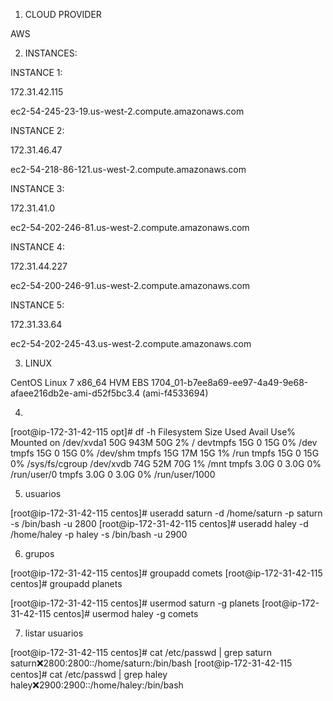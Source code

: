 1. CLOUD PROVIDER

AWS


2. INSTANCES:

  INSTANCE 1:
  
  172.31.42.115
  
  ec2-54-245-23-19.us-west-2.compute.amazonaws.com
  
  INSTANCE 2: 
  
  172.31.46.47
  
  ec2-54-218-86-121.us-west-2.compute.amazonaws.com
  
  INSTANCE 3:
  
  172.31.41.0
  
  ec2-54-202-246-81.us-west-2.compute.amazonaws.com
  
  INSTANCE 4:
  
  172.31.44.227
  
  ec2-54-200-246-91.us-west-2.compute.amazonaws.com
  
  INSTANCE 5:
  
  172.31.33.64
  
  ec2-54-202-245-43.us-west-2.compute.amazonaws.com
  
 3. LINUX
 

 CentOS Linux 7 x86_64 HVM EBS 1704_01-b7ee8a69-ee97-4a49-9e68-afaee216db2e-ami-d52f5bc3.4 (ami-f4533694)
 
 
 4. 
 
 
[root@ip-172-31-42-115 opt]# df -h
Filesystem      Size  Used Avail Use% Mounted on
/dev/xvda1       50G  943M   50G   2% /
devtmpfs         15G     0   15G   0% /dev
tmpfs            15G     0   15G   0% /dev/shm
tmpfs            15G   17M   15G   1% /run
tmpfs            15G     0   15G   0% /sys/fs/cgroup
/dev/xvdb        74G   52M   70G   1% /mnt
tmpfs           3.0G     0  3.0G   0% /run/user/0
tmpfs           3.0G     0  3.0G   0% /run/user/1000


5. usuarios


[root@ip-172-31-42-115 centos]# useradd saturn -d /home/saturn -p saturn -s /bin/bash -u 2800
[root@ip-172-31-42-115 centos]# useradd haley -d /home/haley -p haley -s /bin/bash -u 2900

6. grupos

[root@ip-172-31-42-115 centos]# groupadd comets
[root@ip-172-31-42-115 centos]# groupadd planets


[root@ip-172-31-42-115 centos]# usermod saturn -g planets
[root@ip-172-31-42-115 centos]# usermod haley -g comets

7. listar usuarios


[root@ip-172-31-42-115 centos]# cat /etc/passwd | grep saturn
saturn:x:2800:2800::/home/saturn:/bin/bash
[root@ip-172-31-42-115 centos]# cat /etc/passwd | grep haley
haley:x:2900:2900::/home/haley:/bin/bash

